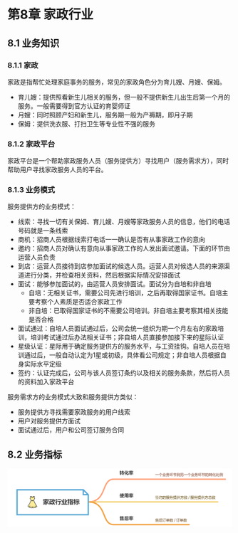 # 第8章 家政行业

## 8.1 业务知识

### 8.1.1 家政

家政是指帮忙处理家庭事务的服务，常见的家政角色分为育儿嫂、月嫂、保姆。

- 育儿嫂：提供照看新生儿相关的服务，但一般不提供新生儿出生后第一个月的服务。一般需要得到官方认证的育婴师证
- 月嫂：同时照顾产妇和新生儿，服务期一般为产褥期，即月子期
- 保姆：提供洗衣服、打扫卫生等专业性不强的服务

### 8.1.2 家政平台

家政平台是一个帮助家政服务人员（服务提供方）寻找用户（服务需求方），同时帮助用户寻找家政服务人员的平台。

### 8.1.3 业务模式

服务提供方的业务模式：

- 线索：寻找一切有关保姆、育儿嫂、月嫂等家政服务人员的信息，他们的电话号码就是一条线索
- 商机：招商人员根据线索打电话一一确认是否有从事家政工作的意向
- 邀约：招商人员对确认有意向从事家政工作的人发出面试邀请。下面的环节由运营人员负责
- 到店：运营人员接待到店参加面试的候选人员。运营人员对候选人员的来源渠道进行分类，并检查相关资料，然后根据实际情况安排面试
- 面试：能够参加面试的，由运营人员安排面试。面试分为自培和非自培
  - 自培：无相关证书，需要公司先进行培训，之后再取得国家证书。自培主要考察个人素质是否适合家政工作
  - 非自培：已取得国家证书的不需要公司培训。非自培主要考察其相关技能是否合格
- 面试通过：自培人员面试通过后，公司会统一组织为期一个月左右的家政培训，培训考试通过后办法相关证书；非自培人员直接参加接下来的星际认证
- 星级认证：星际用于确定服务提供方的服务水平，与工资挂钩。自培人员在培训通过后，一般自动认定为1星或初级，具体看公司规定；非自培人员根据自身实际水平定级
- 签约：认证完成后，公司与该人员签订条约以及相关的服务条款，然后将人员的资料加入家政平台

服务需求方的业务模式大致和服务提供方类似：

- 服务提供方寻找需要家政服务的用户线索
- 用户对服务提供方面试
- 面试通过后，用户和公司签订服务合同

## 8.2 业务指标

![alt](./思维导图/第8章-家政行业/家政行业指标.png)